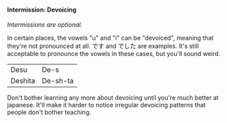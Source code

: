 #### Intermission: Devoicing


*Intermissions are optional.*



In certain places, the vowels "u" and "i" can be "devoiced", meaning that they're not pronounced at all. です and でした are examples. It's still acceptable to pronounce the vowels in these cases, but you'll sound weird.


<table><tbody>
<tr><td>Desu</td><td>De-s</td></tr>
<tr><td>Deshita</td><td>De-sh-ta</td></tr>
</tbody></table>

Don't bother learning any more about devoicing until you're much better at japanese. It'll make it harder to notice irregular devoicing patterns that people don't bother teaching.


